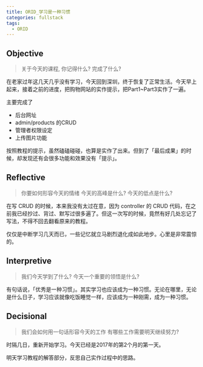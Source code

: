 ```yaml
---
title: ORID_学习是一种习惯
categories: fullstack
tags:
  - ORID
---
```


## Objective

> 关于今天的课程, 你记得什么?
> 完成了什么?

在老家过年这几天几乎没有学习，今天回到深圳，终于恢复了正常生活。今天早上起来，接着之前的进度，把购物网站的实作提示，把Part1~Part3实作了一遍。

主要完成了

- 后台网址
- admin/products 的CRUD
- 管理者权限设定
- 上传图片功能

按照教程的提示，虽然磕磕碰碰，也算是实作了出来。但到了「最后成果」的时候，却发现还有会很多功能和效果没有「提示」。

## Reflective

> 你要如何形容今天的情绪
> 今天的高峰是什么?
> 今天的低点是什么?

在写 CRUD 的时候，本来我没有太过在意，因为 controller 的 CRUD 代码，在之前我已经抄过、背过、默写过很多遍了。但这一次写的时候，竟然有好几处忘记了写法，不得不回去翻看原来的教程。

仅仅是中断学习几天而已，一些记忆就立马剧烈退化成如此地步。心里是非常震惊的。

## Interpretive

> 我们今天学到了什么?
> 今天一个重要的领悟是什么?

有句话说，「优秀是一种习惯」。其实学习也应该成为一种习惯。无论在哪里，无论是什么日子，学习应该就像吃饭睡觉一样，应该成为一种刚需，成为一种习惯。

## Decisional

> 我们会如何用一句话形容今天的工作
> 有哪些工作需要明天继续努力?

时隔几日，重新开始学习。今天已经是2017年的第2个月的第一天。

明天学习教程的解答部分，反思自己实作过程中的思路。
